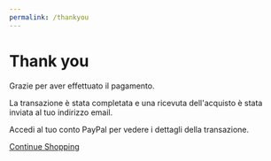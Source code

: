 ```yaml
---
permalink: /thankyou
---
```


# Thank you

Grazie per aver effettuato il pagamento.

La transazione è stata completata e una ricevuta dell'acquisto è stata inviata al tuo indirizzo email.

Accedi al tuo conto PayPal per vedere i dettagli della transazione.

<p>
  <a href="{{ site.baseurl }}/">Continue Shopping</a>
</p>